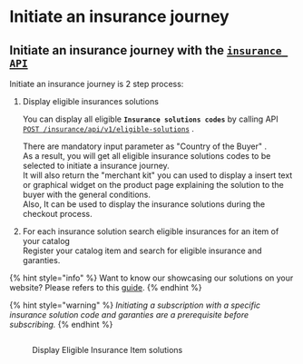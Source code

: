 # Initiate an insurance journey

## Initiate an insurance journey with the [`insurance API`](../../api-reference/insurance-api/)&#x20;

Initiate an insurance journey is 2 step process:

1.  Display eligible insurances solutions

    You can display all eligible **`Insurance solutions codes`** by calling API [`POST /insurance/api/v1/eligible-solutions`](../../api-reference/insurance-api/v-1.0.md#insurance-v1-eligible-solutions) .&#x20;

    There are mandatory input parameter as "Country of the Buyer" . \
    As a result, you will get all eligible insurance solutions codes to be selected to initiate a insurance journey.\
    It will also return the "merchant kit" you can used to display a insert text or graphical widget on the product page explaining the solution to the buyer with the general conditions.\
    Also, It can be used to display the insurance solutions during the checkout process.
2. For each insurance solution search eligible insurances for an item of your catalog\
   Register your catalog item and search for eligible insurance  and garanties.&#x20;

{% hint style="info" %}
Want to know our showcasing our solutions on your website? Please refers to this [guide](../showcasing-solutions.md).
{% endhint %}

{% hint style="warning" %}
_Initiating a subscription with a specific insurance solution code and garanties are a prerequisite before subscribing._ &#x20;
{% endhint %}

<figure><img src="broken-reference" alt=""><figcaption><p>Display Eligible Insurance Item solutions</p></figcaption></figure>
